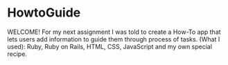HowtoGuide
==========
WELCOME!
For my next assignment I was told to create a How-To app that lets users add information to guide them through process
of tasks. 
(What I used): Ruby, Ruby on Rails, HTML, CSS, JavaScript and my own special recipe. 


